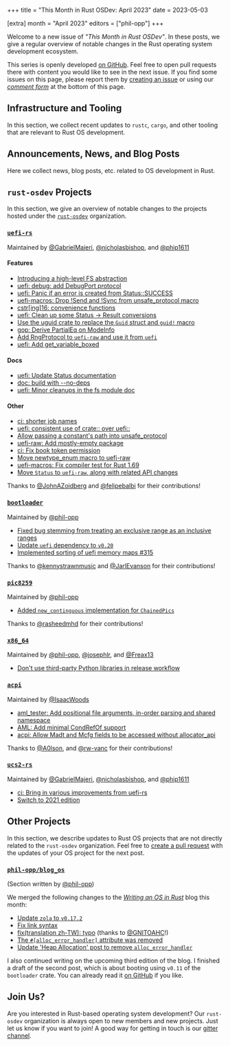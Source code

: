 +++
title = "This Month in Rust OSDev: April 2023"
date = 2023-05-03

[extra]
month = "April 2023"
editors = ["phil-opp"]
+++

Welcome to a new issue of _"This Month in Rust OSDev"_. In these posts, we give a regular overview of notable changes in the Rust operating system development ecosystem.

<!-- more -->

This series is openly developed [on GitHub](https://github.com/rust-osdev/homepage/). Feel free to open pull requests there with content you would like to see in the next issue. If you find some issues on this page, please report them by [creating an issue](https://github.com/rust-osdev/homepage/issues/new) or using our <a href="#comment-form">_comment form_</a> at the bottom of this page.

<!--
    This is a draft for the upcoming "This Month in Rust OSDev (April 2023)" post.
    Feel free to create pull requests against the `next` branch to add your
    content here.
    Please take a look at the past posts on https://rust-osdev.com/ to see the
    general structure of these posts.
-->

## Infrastructure and Tooling

In this section, we collect recent updates to `rustc`, `cargo`, and other tooling that are relevant to Rust OS development.

<!--
    Please use the following template:

    ### Summary
    <span class="maintainers">(Section written by [@author](https://github.com/author))</span>

    <text>
-->



## Announcements, News, and Blog Posts

Here we collect news, blog posts, etc. related to OS development in Rust.

<!--
Please follow this template:

- [Title](https://example.com)
  - (optional) Some additional context
-->



## `rust-osdev` Projects

In this section, we give an overview of notable changes to the projects hosted under the [`rust-osdev`] organization.

[`rust-osdev`]: https://github.com/rust-osdev/about

<!--
    Please use the following template:

    ### [`repo_name`](https://github.com/rust-osdev/repo_name)
    <span class="maintainers">Maintained by [@maintainer_1](https://github.com/maintainer_1)</span>

    The `repo_name` crate ...<<short introduction>>...

    We merged the following changes this month:
    <<changelog, either in list or text form>>
-->

### [`uefi-rs`](https://github.com/rust-osdev/uefi-rs)
<span class="maintainers">Maintained by [@GabrielMajeri](https://github.com/GabrielMajeri), [@nicholasbishop](https://github.com/nicholasbishop), and [@phip1611](https://github.com/phip1611)</span>

#### Features

- [Introducing a high-level FS abstraction](https://github.com/rust-osdev/uefi-rs/pull/472)
- [uefi: debug: add DebugPort protocol](https://github.com/rust-osdev/uefi-rs/pull/755)
- [uefi: Panic if an error is created from Status::SUCCESS](https://github.com/rust-osdev/uefi-rs/pull/749)
- [uefi-macros: Drop !Send and !Sync from unsafe_protocol macro](https://github.com/rust-osdev/uefi-rs/pull/758)
- [cstr[ing]16: convenience functions](https://github.com/rust-osdev/uefi-rs/pull/751)
- [uefi: Clean up some Status -> Result conversions](https://github.com/rust-osdev/uefi-rs/pull/767)
- [Use the uguid crate to replace the `Guid` struct and `guid!` macro](https://github.com/rust-osdev/uefi-rs/pull/777)
- [gop: Derive PartialEq on ModeInfo](https://github.com/rust-osdev/uefi-rs/pull/773)
- [Add RngProtocol to `uefi-raw` and use it from `uefi`](https://github.com/rust-osdev/uefi-rs/pull/778)
- [uefi: Add get_variable_boxed](https://github.com/rust-osdev/uefi-rs/pull/779)

#### Docs

- [uefi: Update Status documentation](https://github.com/rust-osdev/uefi-rs/pull/748)
- [doc: build with --no-deps](https://github.com/rust-osdev/uefi-rs/pull/746)
- [uefi: Minor cleanups in the fs module doc](https://github.com/rust-osdev/uefi-rs/pull/753)

#### Other

- [ci: shorter job names](https://github.com/rust-osdev/uefi-rs/pull/750)
- [uefi: consistent use of crate:: over uefi::](https://github.com/rust-osdev/uefi-rs/pull/752)
- [Allow passing a constant's path into unsafe_protocol](https://github.com/rust-osdev/uefi-rs/pull/760)
- [uefi-raw: Add mostly-empty package](https://github.com/rust-osdev/uefi-rs/pull/761)
- [ci: Fix book token permission](https://github.com/rust-osdev/uefi-rs/pull/763)
- [Move newtype_enum macro to uefi-raw](https://github.com/rust-osdev/uefi-rs/pull/764)
- [uefi-macros: Fix compiler test for Rust 1.69](https://github.com/rust-osdev/uefi-rs/pull/765)
- [Move `Status` to `uefi-raw`, along with related API changes](https://github.com/rust-osdev/uefi-rs/pull/768)

Thanks to [@JohnAZoidberg](https://github.com/JohnAZoidberg) and [@felipebalbi](https://github.com/felipebalbi) for their contributions!

### [`bootloader`](https://github.com/rust-osdev/bootloader)
<span class="maintainers">Maintained by [@phil-opp](https://github.com/phil-opp)</span>

- [Fixed bug stemming from treating an exclusive range as an inclusive ranges](https://github.com/rust-osdev/bootloader/pull/362)
- [Update `uefi` dependency to `v0.20`](https://github.com/rust-osdev/bootloader/pull/360)
- [Implemented sorting of uefi memory maps #315](https://github.com/rust-osdev/bootloader/pull/365)

Thanks to [@kennystrawnmusic](https://github.com/kennystrawnmusic) and [@JarlEvanson](https://github.com/JarlEvanson) for their contributions!


### [`pic8259`](https://github.com/rust-osdev/pic8259)
<span class="maintainers">Maintained by [@phil-opp](https://github.com/phil-opp)</span>

- [Added `new_continguous` implementation for `ChainedPics`](https://github.com/rust-osdev/pic8259/pull/4)

Thanks to [@rasheedmhd](https://github.com/rasheedmhd) for their contributions!


### [`x86_64`](https://github.com/rust-osdev/x86_64)
<span class="maintainers">Maintained by [@phil-opp](https://github.com/phil-opp), [@josephlr](https://github.com/orgs/rust-osdev/people/josephlr), and [@Freax13](https://github.com/orgs/rust-osdev/people/Freax13)</span>

- [Don't use third-party Python libraries in release workflow](https://github.com/rust-osdev/x86_64/pull/421)


### [`acpi`](https://github.com/rust-osdev/acpi)
<span class="maintainers">Maintained by [@IsaacWoods](https://github.com/IsaacWoods)</span>

- [aml_tester: Add positional file arguments, in-order parsing and shared namespace](https://github.com/rust-osdev/acpi/pull/151)
- [AML: Add minimal CondRefOf support](https://github.com/rust-osdev/acpi/pull/170)
- [acpi: Allow Madt and Mcfg fields to be accessed without allocator_api](https://github.com/rust-osdev/acpi/pull/161)

Thanks to [@A0lson](https://github.com/A0lson), and [@rw-vanc](https://github.com/rw-vanc) for their contributions!


### [`ucs2-rs`](https://github.com/rust-osdev/ucs2-rs)
<span class="maintainers">Maintained by [@GabrielMajeri](https://github.com/GabrielMajeri), [@nicholasbishop](https://github.com/nicholasbishop), and [@phip1611](https://github.com/phip1611)</span>

- [ci: Bring in various improvements from uefi-rs](https://github.com/rust-osdev/ucs2-rs/pull/14)
- [Switch to 2021 edition](https://github.com/rust-osdev/ucs2-rs/pull/15)



## Other Projects

In this section, we describe updates to Rust OS projects that are not directly related to the `rust-osdev` organization. Feel free to [create a pull request](https://github.com/rust-osdev/homepage/pulls) with the updates of your OS project for the next post.

<!--
    Please use the following template:

    ### [`owner_name/repo_name`](https://github.com/rust-osdev/owner_name/repo_name)
    <span class="maintainers">(Section written by [@your_github_name](https://github.com/your_github_name))</span>

    ...<<your project updates>>...
-->

### [`phil-opp/blog_os`](https://github.com/phil-opp/blog_os)
<span class="maintainers">(Section written by [@phil-opp](https://github.com/phil-opp))</span>

We merged the following changes to the [_Writing an OS in Rust_](https://os.phil-opp.com/) blog this month:

- [Update `zola` to `v0.17.2`](https://github.com/phil-opp/blog_os/pull/1209)
- [Fix link syntax](https://github.com/phil-opp/blog_os/pull/1210)
- [fix(translation zh-TW): typo](https://github.com/phil-opp/blog_os/pull/1211) <span class="gray">(thanks to [@GNITOAHC](https://github.com/GNITOAHC)!)</span>
- [The `#[alloc_error_handler]` attribute was removed](https://github.com/phil-opp/blog_os/pull/1216)
- [Update 'Heap Allocation' post to remove `alloc_error_handler`](https://github.com/phil-opp/blog_os/pull/1217)

I also continued writing on the upcoming third edition of the blog. I finished a draft of the second post, which is about booting using `v0.11` of the `bootloader` crate. You can already read it [on GitHub](https://github.com/phil-opp/blog_os/blob/edition-3/blog/content/edition-3/posts/02-booting/index.md) if you like.

## Join Us?

Are you interested in Rust-based operating system development? Our `rust-osdev` organization is always open to new members and new projects. Just let us know if you want to join! A good way for getting in touch is our [gitter channel](https://gitter.im/rust-osdev/Lobby).
